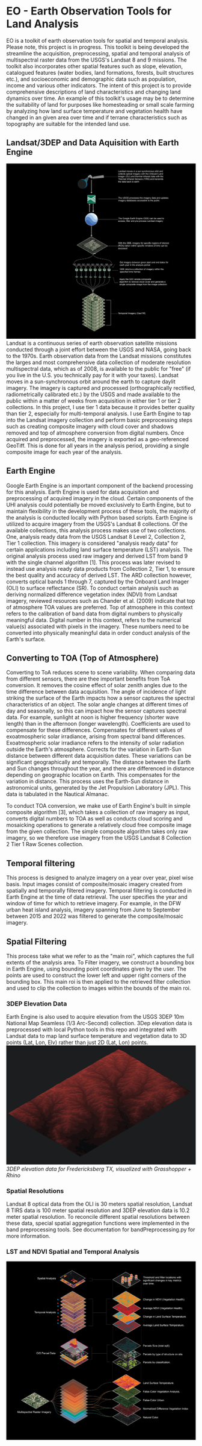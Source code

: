 # EO - Earth Observation Tools for Land Analysis

EO is a toolkit of earth observation tools for spatial and temporal analysis. Please note, this project is in progress. This toolkit is being developed the streamline the acquisition, preprocessing, spatial and temporal analysis of multispectral raster data from the USGS's Landsat 8 and 9 missions. The toolkit also incorporates other spatial features such as slope, elevation, catalogued features (water bodies, land formations,  forests, built structures etc.), and socioeconomic and demographic data such as population,  income and various other indicators. The intent of this project is to provide  comprehensive descriptions of land characteristics and changing land dynamics over time. An example of this toolkit's usage may be to determine the suitability of land for purposes like homesteading or small scale farming by analyzing how land surface temperature and vegetation health have changed in an given area over time and if terrane characteristics such as topography are suitable for the intended land use.

## Landsat/3DEP and Data Aquisition with Earth Engine
![image](https://github.com/KJSloan2/EO/blob/main/00_resources/documentation/images/diagrams/24071400_EO_DOC_dataAquisition-01-01.jpg)
Landsat is a continuous series of earth observation satellite missions conducted through a joint effort between the USGS and NASA, going back to the 1970s. Earth observation data from the Landsat missions constitutes the larges and most comprehensive data collection of moderate resolution multispectral data, which as of 2008, is available to the public for "free" (if you live in the U.S. you technically pay for it with your taxes). Landsat moves in a sun-synchronous orbit around the earth to capture daylit imagery. The imagery is captured and processed (orthographically rectified, radiometrically calibrated etc.) by the USGS and made available to the public within a matter of weeks from acquisition in either tier 1 or tier 2 collections. In this project, I use tier 1 data because it provides better quality than tier 2, especially for multi-temporal analysis. I use Earth Engine to tap into the Landsat imagery collection and perform basic preprocessing steps such as creating composite imagery with cloud cover and shadows removed and top of atmosphere conversion from digital numbers. Once acquired and preprocessed, the imagery is exported as a geo-referenced GeoTiff. This is done for all years in the analysis period,  providing a single composite image for each year of the analysis.

## Earth Engine
Google Earth Engine is an important component of the backend processing for this analysis. Earth Engine is used for data acquisition and preprocessing of acquired imagery in the cloud. Certain components of the UHI analysis could potentially be moved exclusively to Earth Engine, but to maintain flexibility in the development process of these tools, the majority of the analysis is conducted locally with Python based scripts. Earth Engine is utilized to acquire imagery from the USGS's Landsat 8 collections. Of the available collections, this analysis process makes use of two collections. One, analysis ready data from the USGS Landsat 8 Level 2, Collection 2, Tier 1 collection. This imagery is considered "analysis ready data" for certain applications including land surface temperature (LST) analysis. The original analysis process used raw imagery and derived LST from band 9 with the single channel algorithm [1]. This process was later revised to instead use analysis ready data products from Collection 2, Tier 1, to ensure the best quality and accuracy of derived LST. The ARD collection however, converts optical bands 1 through 7, captured by the Onboard Land Imager (OLI) to surface reflectance (SR).  To conduct certain analysis such as deriving normalized difference vegetation index (NDVI) from Landsat imagery, reviewed resources such as Chander et al. (2009) indicate that top of atmosphere TOA values are preferred. Top of atmosphere in this context refers to the calibration of band data from digital numbers to physically meaningful data. Digital number in this context, refers to the numerical value(s) associated with pixels in the imagery. These numbers need to be converted into physically meaningful data in order conduct analysis of the Earth's surface.
 
## Converting to TOA (Top of Atmosphere)
Converting to ToA reduces scene to scene variability. When comparing data from different sensors, there are thee important benefits from ToA conversion. It removes the cosine effect of solar zenith angles due to the time difference between data acquisition. The angle of incidence of light striking the surface of the Earth impacts how a sensor captures the spectral characteristics of an object. The solar angle changes at different times of day and seasonally, so this can impact how the sensor captures spectral data. For example, sunlight at noon is higher frequency (shorter wave length) than in the afternoon (longer wavelength). Coefficients are used to compensate for these differences.
Compensates for different values of exoatmospheric solar irradiance, arising from spectral band differences. Exoatmospheric solar irradiance refers to the intensity of solar radiation outside the Earth's atmosphere.
Corrects for the variation in Earth-Sun distance between different data acquisition dates. These variations can be significant geographically and temporally.
The distance between the Earth and Sun changes throughout the year, and there are differenced in distance depending on geographic location on Earth. This compensates for the variation in distance. This process uses the Earth-Sun distance in astronomical units, generated by the Jet Propulsion Laboratory (JPL). This data is tabulated in the Nautical Almanac.
 
To conduct TOA conversion, we make use of Earth Engine's built in simple composite algorithm [3], which takes a collection of raw imagery as input, converts digital numbers to TOA as well as conducts cloud scoring and mosaicking operations to generate a relatively cloud free composite image from the given collection. The simple composite algorithm takes only raw imagery, so we therefore use imagery from the USGS Landsat 8 Collection 2 Tier 1 Raw Scenes collection.
 
## Temporal filtering
This process is designed to analyze imagery on a year over year, pixel wise basis. Input images consist of composite/mosaic imagery created from spatially and temporally filtered imagery. Temporal filtering is conducted in Earth Engine at the time of data retrieval. The user specifies the year and window of time for which to retrieve imagery. For example, in the DFW urban heat island analysis, imagery spanning from June to September between 2015 and 2022 was filtered to generate the composite/mosaic imagery.
 
## Spatial Filtering
This process take what we refer to as the "main roi", which captures the full extents of the analysis area. To Filter imagery, we construct a bounding box in Earth Engine, using bounding point coordinates given by the user. The points are used to construct the lower left and upper right corners of the bounding box. This main roi is then applied to the retrieved filter collection and used to clip the collection to images within the bounds of the main roi.

### 3DEP Elevation Data
Earth Engine is also used to acquire elevation from the USGS 3DEP 10m National Map Seamless (1/3 Arc-Second) collection. 3Dep elevation data is preprocessed with local Python tools in this repo and integrated with Landsat data to map land surface temperature and vegetation data to 3D points (Lat, Lon, Elv) rather than just 2D (Lat, Lon) points.
![image](https://github.com/KJSloan2/EO/blob/main/00_resources/documentation/images/24071400_EO_DOC_3DepIso.png)
*3DEP elevation data for Fredericksberg TX, visualized with Grasshopper + Rhino*

### Spatial Resolutions
Landsat 8 optical data from the OLI is 30 meters spatial resolution, Landsat 8 TIRS data is 100 meter spatial resolution and 3DEP elevation data is 10.2 meter spatial resolution. To reconcile different spatial resolutions between these data, special spatial aggregation functions were implemented in the band preprocessing tools. See documentation for bandPreprocessing.py for more information.


### LST and NDVI Spatial and Temporal Analysis
![image](https://github.com/KJSloan2/EO/blob/main/00_resources/documentation/images/diagrams/24072000_EO_DOC_analysisProcess_V2.jpg)
